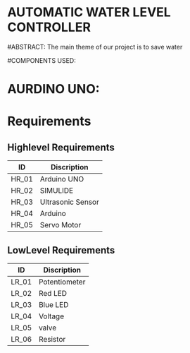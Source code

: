  # AUTOMATIC WATER LEVEL CONTROLLER
 
 #ABSTRACT:
   The main theme of our project is to save water
 
 #COMPONENTS USED:
  # AURDINO UNO:
 
 # Requirements 
## Highlevel Requirements
|  ID  |   Discription  |
|------|----------------|
| HR_01| Arduino UNO    |
| HR_02| SIMULIDE|
| HR_03| Ultrasonic Sensor |
| HR_04| Arduino |
| HR_05| Servo Motor |

## LowLevel Requirements
|  ID  |   Discription  | 
|------|----------------|
| LR_01|  Potentiometer | 
| LR_02|  Red LED | 
| LR_03|  Blue LED | 
| LR_04| Voltage |
| LR_05|  valve|
| LR_06|  Resistor |

